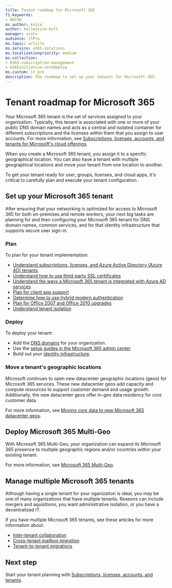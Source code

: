 ```yaml
---
title: Tenant roadmap for Microsoft 365
f1.keywords:
- NOCSH
ms.author: kvice
author: kelleyvice-msft
manager: scotv
audience: ITPro
ms.topic: article
ms.service: o365-solutions
ms.localizationpriority: medium
ms.collection: 
- M365-subscription-management
- m365initiative-coredeploy
ms.custom: it-pro
description: The roadmap to set up your tenants for Microsoft 365.
---
```


# Tenant roadmap for Microsoft 365

Your Microsoft 365 tenant is the set of services assigned to your organization. Typically, this tenant is associated with one or more of your public DNS domain names and acts as a central and isolated container for different subscriptions and the licenses within them that you assign to user accounts. For more information, see [Subscriptions, licenses, accounts, and tenants for Microsoft's cloud offerings](subscriptions-licenses-accounts-and-tenants-for-microsoft-cloud-offerings.md).

When you create a Microsoft 365 tenant, you assign it to a specific geographical location. You can also have a tenant with multiple geographical locations and move your tenant from one location to another.

To get your tenant ready for user, groups, licenses, and cloud apps, it's critical to carefully plan and execute your tenant configuration.

## Set up your Microsoft 365 tenant

After ensuring that your networking is optimized for access to Microsoft 365 for both on-premises and remote workers, your next big tasks are planning for and then configuring your Microsoft 365 tenant for DNS domain names, common services, and for that identity infrastructure that supports secure user sign-in.

### Plan

To plan for your tenant implementation:

- [Understand subscriptions, licenses, and Azure Active Directory (Azure AD) tenants](subscriptions-licenses-accounts-and-tenants-for-microsoft-cloud-offerings.md)
- [Understand how to use third-party SSL certificates](plan-for-third-party-ssl-certificates.md)
- [Understand the ways a Microsoft 365 tenant is integrated with Azure AD services](integrated-apps-and-azure-ads.md)
- [Plan for client app support](microsoft-365-client-support-certificate-based-authentication.md)
- [Determine how to use hybrid modern authentication](hybrid-modern-auth-overview.md)
- [Plan for Office 2007 and Office 2010 upgrades](plan-upgrade-previous-versions-office.md)
- [Understand tenant isolation](/compliance/assurance/assurance-microsoft-365-isolation-controls?view=o365-worldwide#tenant-isolation)

### Deploy

To deploy your tenant: 

- Add the [DNS domains](../admin/setup/add-domain.md) for your organization.
- Use the [setup guides in the Microsoft 365 admin center](setup-guides-for-microsoft-365.md).
- Build out your [identity infrastructure](deploy-identity-solution-overview.md).

### Move a tenant's geographic locations

Microsoft continues to open new datacenter geographic locations (geos) for Microsoft 365 services. These new datacenter geos add capacity and compute resources to support customer demand and usage growth. Additionally, the new datacenter geos offer in-geo data residency for core customer data.

For more information, see [Moving core data to new Microsoft 365 datacenter geos](moving-data-to-new-datacenter-geos.md).


## Deploy Microsoft 365 Multi-Geo

With Microsoft 365 Multi-Geo, your organization can expand its Microsoft 365 presence to multiple geographic regions and/or countries within your existing tenant.

For more information, see [Microsoft 365 Multi-Geo](microsoft-365-multi-geo.md).

## Manage multiple Microsoft 365 tenants 

Although having a single tenant for your oganization is ideal, you may be one of many organizations that have multiple tenants. Reasons can include mergers and aquisitions, you want administrative isolation, or you have a decentralized IT.

If you have multiple Microsoft 365 tenants, see these articles for more information about:

- [Inter-tenant collaboration](microsoft-365-inter-tenant-collaboration.md)
- [Cross-tenant mailbox migration](cross-tenant-mailbox-migration.md)
- [Tenant-to-tenant migrations](microsoft-365-tenant-to-tenant-migrations.md)

## Next step

Start your tenant planning with [Subscriptions, licenses, accounts, and tenants](subscriptions-licenses-accounts-and-tenants-for-microsoft-cloud-offerings.md).

